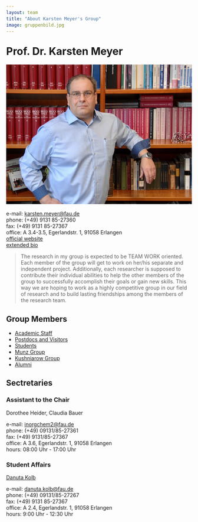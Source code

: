 ```yaml
---
layout: team
title: "About Karsten Meyer's Group"
image: gruppenbild.jpg
---
```



<h1 style="margin-top: 30px">Prof. Dr. Karsten Meyer</h1>

<div class="profile">
<img src="/assets/img/Karsten_Meyer.jpg" class="img-responsive">
<p>
e-mail: <a href="mailto:karsten.meyer@fau.de">karsten.meyer@fau.de</a><br>
phone: (+49) 9131 85-27360<br>
fax:  (+49) 9131 85-27367<br>
office: A 3.4-3.5, Egerlandstr. 1, 91058 Erlangen <br>
<a href="https://www.chemistry.nat.fau.eu/person/karsten-meyer/">official website</a><br>
<a href="/team/km">extended bio</a>
</p>
</div>

> The research in my group is expected to be TEAM WORK oriented.
> Each member of the group will get to work on her/his separate and independent project.
> Additionally, each researcher is supposed to contribute their individual abilities to help the other members of the group to successfully accomplish their goals or gain new skills.
> This way we are hoping to work as a highly competitive group in our field of research and to build lasting friendships among the members of the research team.

## Group Members

- [Academic Staff](/academic-staff/)
- [Postdocs and Visitors](/postdocs-visitors/)
- [Students](/students/)
- [Munz Group](/munz-group/)
- [Kushniarow Group](/kushniarow-group/)
- [Alumni](/alumni/)


## Sectretaries

### Assistant to the Chair

Dorothee Heider, Claudia Bauer

e-mail: [inorgchem2@fau.de](mailto:inorgchem2@fau.de)<br>
phone: (+49) 09131/85-27361<br>
fax: (+49) 9131/85-27367<br>
office: A 3.6, Egerlandstr. 1, 91058 Erlangen<br>
hours: 08:00 Uhr - 17:00 Uhr<br>

### Student Affairs

[Danuta Kolb](https://www.chemie.nat.fau.de/person/danuta-kolb/)

e-mail: [danuta.kolb@fau.de](mailto:danuta.kolb@fau.de)<br>
phone: (+49) 09131/85-27267<br>
fax: (+49) 9131 85-27367<br>
office: A 2.4, Egerlandstr. 1, 91058 Erlangen<br>
hours: 9:00 Uhr - 12:30 Uhr<br>

